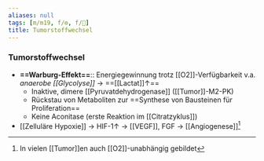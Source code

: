 ```yaml
---
aliases: null
tags: [m/m19, f/⚙️, f/🦀]
title: Tumorstoffwechsel
---
```

### Tumorstoffwechsel
- **==Warburg-Effekt==**:: Energiegewinnung trotz [[O2]]-Verfügbarkeit v.a. *anaerobe [[Glycolyse]]* → ==[[Lactat]]↑==
	- Inaktive, dimere [[Pyruvatdehydrogenase]] ([[Tumor]]-M2-PK)
	- Rückstau von Metaboliten zur ==Synthese von Bausteinen für Proliferation==
	- Keine Aconitase (erste Reaktion im [[Citratzyklus]])
- [[Zelluläre Hypoxie]] → HIF-1↑ → [[VEGF]], FGF → [[Angiogenese]][^1]

[^1]: In vielen [[Tumor]]en auch [[O2]]-unabhängig gebildet